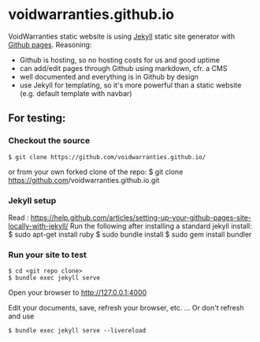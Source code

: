 # voidwarranties.github.io
VoidWarranties static website is using [Jekyll](https://jekyllrb.com/) static site generator with [Github pages](https://pages.github.com). Reasoning:
* Github is hosting, so no hosting costs for us and good uptime
* can add/edit pages through Github using markdown, cfr. a CMS
* well documented and everything is in Github by design
* use Jekyll for templating, so it's more powerful than a static website (e.g. default template with navbar)


## For testing:
### Checkout the source
	$ git clone https://github.com/voidwarranties.github.io/
or from your own forked clone of the repo:
	$ git clone https://github.com<user>/voidwarranties.github.io.git

### Jekyll setup
Read : https://help.github.com/articles/setting-up-your-github-pages-site-locally-with-jekyll/
Run the following after installing a standard jekyll install:
	$ sudo apt-get install ruby
	$ sudo bundle install
	$ sudo gem install bundler

### Run your site to test
	$ cd <git repo clone>
	$ bundle exec jekyll serve
Open your browser to http://127.0.0.1:4000

Edit your documents, save, refresh your browser, etc. ... Or don't refresh and use

	$ bundle exec jekyll serve --livereload

